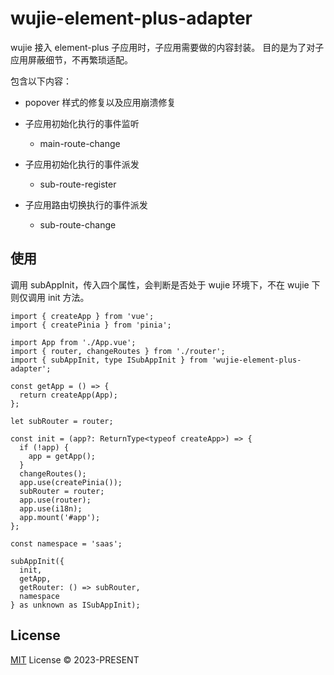 # wujie-element-plus-adapter

wujie 接入 element-plus 子应用时，子应用需要做的内容封装。
目的是为了对子应用屏蔽细节，不再繁琐适配。

包含以下内容：

- popover 样式的修复以及应用崩溃修复

- 子应用初始化执行的事件监听
  + main-route-change

- 子应用初始化执行的事件派发
  + sub-route-register

- 子应用路由切换执行的事件派发
  + sub-route-change

## 使用

调用 subAppInit，传入四个属性，会判断是否处于 wujie 环境下，不在 wujie 下则仅调用 init 方法。

```
import { createApp } from 'vue';
import { createPinia } from 'pinia';

import App from './App.vue';
import { router, changeRoutes } from './router';
import { subAppInit, type ISubAppInit } from 'wujie-element-plus-adapter';

const getApp = () => {
  return createApp(App);
};

let subRouter = router;

const init = (app?: ReturnType<typeof createApp>) => {
  if (!app) {
    app = getApp();
  }
  changeRoutes();
  app.use(createPinia());
  subRouter = router;
  app.use(router);
  app.use(i18n);
  app.mount('#app');
};

const namespace = 'saas';

subAppInit({
  init,
  getApp,
  getRouter: () => subRouter,
  namespace
} as unknown as ISubAppInit);

```

## License

[MIT](./LICENSE) License © 2023-PRESENT